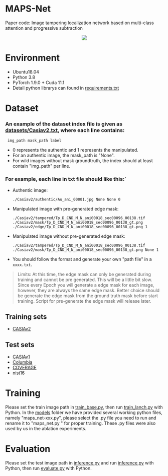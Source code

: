 # MAPS-Net
Paper code: Image tampering localization network based on multi-class attention and progressive subtraction
<div align="center">
  <img src="https://github.com/dklive1999/MAPS-Net/blob/main/img/MAPS-Net.jpg">
</div>


# Environment

- Ubuntu18.04
- Python 3.8
- PyTorch  1.9.0 + Cuda  11.1
- Detail python librarys can found in [requirements.txt](./requirements.txt)

# Dataset

### An example of the dataset index file is given as  [datasets/Casiav2.txt](./datasets/Casiav2.txt), where each line contains:

```
 img_path mask_path label
```

- 0 represents the authentic and 1 represents the manipulated.
- For an authentic image, the mask_path is "None".
- For wild images without mask groundtruth, the index should at least contain "img_path" per line.

### For example, each line in txt file should like this:`

  - Authentic image:

    ```
    ./Casiav2/authentic/Au_ani_00001.jpg None None 0
    ```

  - Manipulated image with pre-generated edge mask: 

    ```
    ./Casiav2/tampered/Tp_D_CND_M_N_ani00018_sec00096_00138.tif ./Casiav2/mask/Tp_D_CND_M_N_ani00018_sec00096_00138_gt.png ./Casiav2/edge/Tp_D_CND_M_N_ani00018_sec00096_00138_gt.png 1
    ```

  - Manipulated image without pre-generated edge mask: 

    ```
    ./Casiav2/tampered/Tp_D_CND_M_N_ani00018_sec00096_00138.tif ./Casiav2/mask/Tp_D_CND_M_N_ani00018_sec00096_00138_gt.png None 1
    ```

  - You should follow the format and generate your own "path file" in a `xxxx.txt`.

> Limits: At this time, the edge mask can only be generated during training and cannot be pre generated.   This will be a little bit slow. Since every Epoch you will generate a edge mask for each image, however, they are always the same edge mask. Better choice should be generate the edge mask from the ground truth mask before start training. Script for pre-generate the edge mask will release later.

## Training sets

- [CASIAv2](./datasets/Casiav2.txt)

## Test sets

- [CASIAv1](./datasets/Casiav1.txt)
- [Columbia](./datasets/Columbia.txt)
- [COVERAGE](./datasets/COVERAGE.txt)
- [nist16](./datasets/nist16.txt)

# Training

Please set the train image path in [train_base.py](./train_base.py), then run [train_lanch.py](./train_launch.py) with Python.   In the [models](./models) folder we have provided several working python files, namely "maps_net-xxx.py", please select the .py file you need to run and rename it to "maps_net.py " for proper training. These .py files were also used by us in the ablation experiments.

# Evaluation

Please set the test image path in [inference.py](./inference.py) and  run [inference.py](./inference.py) with Python, then run [evaluate.py](./evaluate.py) with Python.
